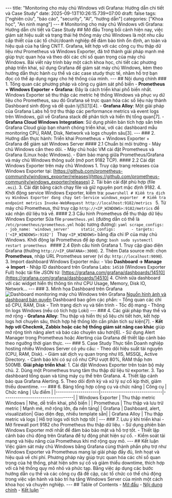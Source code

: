 --- title: "Monitoring cho máy chủ Windows với Grafana: Hướng dẫn chi tiết và Case Study" date: 2025-09-13T10:26:15.739+07:00 draft: false tags: ["nghiên cứu", "báo cáo", "security", "AI", "hướng dẫn"] categories: ["Khoa học", "An ninh mạng"] ---  # Monitoring cho máy chủ Windows với Grafana: Hướng dẫn chi tiết và Case Study  ## Mở đầu  Trong bối cảnh hiện nay, việc giám sát hiệu suất và trạng thái hệ thống máy chủ Windows là một nhu cầu cấp thiết của các tổ chức/doanh nghiệp để đảm bảo tính ổn định, an toàn và hiệu quả của hạ tầng CNTT. Grafana, kết hợp với các công cụ thu thập dữ liệu như Prometheus và Windows Exporter, đã trở thành giải pháp mạnh mẽ giúp trực quan hóa và theo dõi các chỉ số quan trọng của máy chủ Windows.  Bài viết này trình bày một cách khoa học, chi tiết các phương pháp triển khai, sử dụng Grafana để giám sát máy chủ Windows, kèm theo hướng dẫn thực hành cụ thể và các case study thực tế, nhằm hỗ trợ bạn đọc có thể áp dụng ngay cho hệ thống của mình.  ---  ## Nội dung chính  ### 1. Tổng quan các phương pháp và công cụ giám sát phổ biến  - **Prometheus + Windows Exporter + Grafana**: Đây là cách triển khai phổ biến nhất. Windows Exporter sẽ thu thập các metric hệ thống Windows và phục vụ dữ liệu cho Prometheus, sau đó Grafana sẽ trực quan hóa các số liệu này thành Dashboard sinh động và dễ quản lý[5][1][4].  - **Grafana Alloy**: Một giải pháp của Grafana Labs hỗ trợ thu thập các performance metrics và event logs trên Windows, gửi về Grafana stack để phân tích và hiển thị tổng quan[7].  - **Grafana Cloud Windows Integration**: Sử dụng phiên bản tích hợp sẵn trên Grafana Cloud giúp bạn nhanh chóng triển khai, với các dashboard mẫu monitoring CPU, RAM, Disk, Network và logs chuyên sâu[3].  ---  ### 2. Hướng dẫn thực hành: Triển khai Prometheus + Windows Exporter + Grafana để giám sát Windows Server  #### 2.1 Chuẩn bị môi trường  - Máy chủ Windows cần theo dõi. - Máy chủ hoặc VM cài đặt Prometheus và Grafana (Linux hoặc Windows). - Đảm bảo mạng giữa Prometheus/Grafana và máy chủ Windows thông suốt (mở port 9182 TCP).  #### 2.2 Cài đặt Windows Exporter trên máy chủ Windows  1. Truy cập trang releases của Windows Exporter tại:      [https://github.com/prometheus-community/windows_exporter/releases](https://github.com/prometheus-community/windows_exporter/releases)  2. Tải bản cài đặt phù hợp (file `.msi`).  3. Cài đặt bằng cách chạy file và giữ nguyên port mặc định 9182.  4. Khởi động service Windows Exporter, kiểm tra:  ```powershell # Kiểm tra dịch vụ Windows Exporter đang chạy Get-Service windows_exporter  # Kiểm tra endpoint metrics Invoke-WebRequest http://localhost:9182/metrics ```  5. Từ máy chủ Prometheus, thử truy cập `http://<IP_WINDOWS>:9182/metrics` để xác nhận dữ liệu trả về.  #### 2.3 Cấu hình Prometheus để thu thập dữ liệu Windows Exporter  Sửa file `prometheus.yml` (đường dẫn có thể là `/etc/prometheus/prometheus.yml` hoặc tương đương):  ```yaml scrape_configs:   - job_name: 'windows_server'     static_configs:       - targets: ['<IP_WINDOWS>:9182'] ```  Thay `<IP_WINDOWS>` bằng địa chỉ IP của máy chủ Windows.  Khởi động lại Prometheus để áp dụng:  ```bash sudo systemctl restart prometheus ```  #### 2.4 Định cấu hình Grafana  1. Truy cập giao diện Grafana (thường `http://<IP_GRAFANA>:3000`). 2. Thêm Data source mới: chọn **Prometheus**, nhập URL Prometheus server (ví dụ: `http://localhost:9090`). 3. Import dashboard Windows Exporter mẫu:    - Vào **Dashboard → Manage → Import**    - Nhập ID dashboard trên Grafana Labs: `14510` (Windows Exporter Full) hoặc tải file JSON từ:        [https://grafana.com/grafana/dashboards/14510](https://grafana.com/grafana/dashboards/14510) 4. Chỉnh sửa dashboard với các widget hiển thị thông tin như CPU Usage, Memory, Disk IO, Network…  ---  ### 3. Minh họa Dashboard trên Grafana  ![Dashboard monitoring máy chủ Windows trên Grafana](https://grafana.com/api/dashboards/14510/images/1/image)  [Nguồn hình ảnh và dashboard bản quyền](https://grafana.com/grafana/dashboards/14510)  Dashboard bao gồm các phần:  - Tổng quan các chỉ số CPU, RAM, Disk - Tình trạng dịch vụ và tiến trình - Tốc độ mạng - Thông tin logs Windows (nếu có tích hợp Loki)  ---  ### 4. Các giải pháp thay thế và mở rộng  - **Grafana Alloy**: Thu thập và hiển thị số liệu chi tiết hơn, kết hợp logs hơi chuyên sâu, thích hợp hệ thống lớn cần phân tích sự kiện[7]. - **Kết hợp với Checkmk, Zabbix hoặc các hệ thống giám sát nâng cao khác** giúp mở rộng tính năng alert và báo cáo chuyên sâu hơn[6]. - Sử dụng Alert Manager trong Prometheus hoặc Alerting của Grafana để thiết lập cảnh báo theo ngưỡng thời gian thực.  ---  ### 5. Case Study Thực tiễn  Doanh nghiệp hosting nhiều Windows Server có yêu cầu:  - Theo dõi hiệu suất tài nguyên (CPU, RAM, Disk). - Giám sát dịch vụ quan trọng như IIS, MSSQL, Active Directory. - Cảnh báo khi có sự cố như CPU vượt 80%, RAM thấp hơn 500MB.  **Giải pháp triển khai**:  1. Cài đặt Windows Exporter trên toàn bộ máy chủ. 2. Dùng một Prometheus trung tâm thu thập dữ liệu từ exporter. 3. Tạo dashboard tổng quan và từng máy cụ thể trên Grafana. 4. Thiết lập cảnh báo qua Grafana Alerting. 5. Theo dõi định kỳ và xử lý sự cố kịp thời, giảm thiểu downtime.  ---  ### 6. Bảng tổng hợp công cụ và chức năng  | Công cụ             | Chức năng                     | Ưu điểm                           | |---------------------|------------------------------|----------------------------------| | Windows Exporter    | Thu thập metric Windows       | Nhẹ, dễ triển khai, phổ biến      | | Prometheus          | Thu thập và lưu trữ metric    | Mạnh mẽ, mở rộng lớn, đa nền tảng| | Grafana             | Dashboard, alert, visualization| Giao diện đẹp, nhiều template sẵn| | Grafana Alloy       | Thu thập metric và logs       | Hỗ trợ logs với tích hợp tốt      |  ---  ### 7. Lưu ý khi triển khai  - Mở firewall port 9182 cho Prometheus thu thập dữ liệu. - Sử dụng phiên bản Windows Exporter mới nhất để đảm bảo bảo mật và hỗ trợ tốt. - Thiết lập cảnh báo chủ động trên Grafana để tự động phát hiện sự cố. - Kiểm soát tải mạng và hiệu năng của Prometheus khi mở rộng quy mô.  ---  ## Kết luận  Việc giám sát máy chủ Windows bằng Grafana cùng thành phần phụ trợ như Windows Exporter và Prometheus mang lại giải pháp đầy đủ, linh hoạt và hiệu quả về chi phí. Phương pháp này giúp trực quan hóa các chỉ số quan trọng của hệ thống, phát hiện sớm sự cố và giảm thiểu downtime, thích hợp với cả hệ thống quy mô nhỏ và phức tạp.   Bằng việc áp dụng các bước hướng dẫn cụ thể và các công cụ đã đề cập, các tổ chức có thể chủ động trong việc vận hành và bảo trì hạ tầng Windows Server của mình một cách khoa học và chuyên nghiệp.  ---  ## Table of Contents - [Mở đầu](#mở-đầu) - [Nội dung chính](#nội-dung-chính) - [Kết luận](#kết-luận) ```